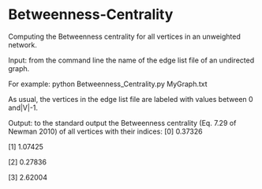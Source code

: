 # Betweenness-Centrality

Computing the Betweenness centrality for all vertices in an unweighted network.

Input: from the command line the name of the edge list file of an undirected graph. 

For example:
python Betweenness_Centrality.py MyGraph.txt 

As usual, the vertices in the edge list file are labeled with values between 0 and|V|-1.

Output: to the standard output the Betweenness centrality (Eq. 7.29 of Newman 2010) of all vertices with their indices:
[0] 0.37326 

[1] 1.07425 

[2] 0.27836 

[3] 2.62004
